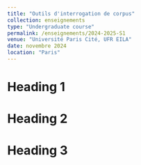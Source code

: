 ```yaml
---
title: "Outils d'interrogation de corpus"
collection: enseignements
type: "Undergraduate course"
permalink: /enseignements/2024-2025-S1
venue: "Université Paris Cité, UFR EILA"
date: novembre 2024
location: "Paris"
---
```



Heading 1
======

Heading 2
======

Heading 3
======